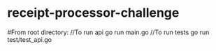 # receipt-processor-challenge
#From root directory:
//To run api
go run main.go
//To run tests
go run test/test_api.go